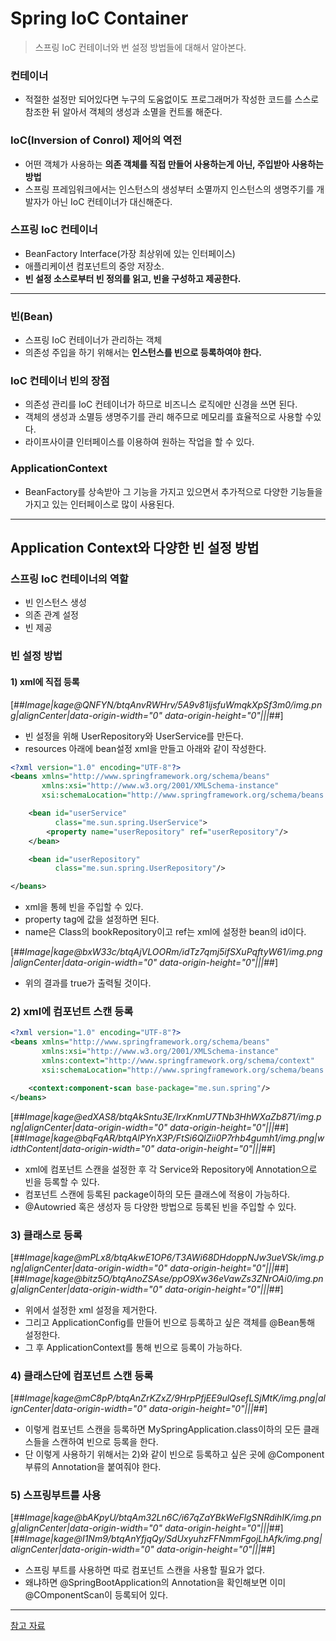 # Spring IoC Container
> 스프링 IoC 컨테이너와 번 설정 방법들에 대해서 알아본다.


### 컨테이너
- 적절한 설정만 되어있다면 누구의 도움없이도 프로그래머가 작성한 코드를 스스로 참조한 뒤 알아서 객체의 생성과 소멸을 컨트롤 해준다.

### IoC(Inversion of Conrol) 제어의 역전
- 어떤 객체가 사용하는 **의존 객체를 직접 만들어 사용하는게 아닌, 주입받아 사용하는 방법**
- 스프링 프레임워크에서는 인스턴스의 생성부터 소멸까지 인스턴스의 생명주기를 개발자가 아닌 IoC 컨테이너가 대신해준다.

### 스프링 IoC 컨테이너
- BeanFactory Interface(가장 최상위에 있는 인터페이스)
- 애플리케이션 컴포넌트의 중앙 저장소.
- **빈 설정 소스로부터 빈 정의를 읽고, 빈을 구성하고 제공한다.**

---

### 빈(Bean)
- 스프링 IoC 컨테이너가 관리하는 객체
- 의존성 주입을 하기 위해서는 **인스턴스를 빈으로 등록하여야 한다.**

### IoC 컨테이너 빈의 장점
- 의존성 관리를 IoC 컨테이너가 하므로 비즈니스 로직에만 신경을 쓰면 된다.
- 객체의 생성과 소멸등 생명주기를 관리 해주므로 메모리를 효율적으로 사용할 수있다.
- 라이프사이클 인터페이스를 이용하여 원하는 작업을 할 수 있다.

### ApplicationContext
- BeanFactory를 상속받아 그 기능을 가지고 있으면서 추가적으로 다양한 기능들을 가지고 있는 인터페이스로 많이 사용된다.

---

## Application Context와 다양한 빈 설정 방법

### 스프링 IoC 컨테이너의 역할
- 빈 인스턴스 생성
- 의존 관계 설정
- 빈 제공

### 빈 설정 방법
#### 1) xml에 직접 등록

[##_Image|kage@QNFYN/btqAnvRWHrv/5A9v81ijsfuWmqkXpSf3m0/img.png|alignCenter|data-origin-width="0" data-origin-height="0"|||_##]

- 빈 설정을 위해 UserRepository와 UserService를 만든다.
- resources 아래에 bean설정 xml을 만들고 아래와 같이 작성한다. 

```xml
<?xml version="1.0" encoding="UTF-8"?>
<beans xmlns="http://www.springframework.org/schema/beans"
       xmlns:xsi="http://www.w3.org/2001/XMLSchema-instance"
       xsi:schemaLocation="http://www.springframework.org/schema/beans http://www.springframework.org/schema/beans/spring-beans.xsd">

    <bean id="userService"
          class="me.sun.spring.UserService">
        <property name="userRepository" ref="userRepository"/>
    </bean>

    <bean id="userRepository"
          class="me.sun.spring.UserRepository"/>

</beans>
```
- xml을 통헤 빈을 주입할 수 있다.
- property tag에 값을 설정하면 된다.
- name은 Class의 bookRepository이고 ref는 xml에 설정한 bean의 id이다.

[##_Image|kage@bxW33c/btqAjVLOORm/idTz7qmj5ifSXuPqftyW61/img.png|alignCenter|data-origin-width="0" data-origin-height="0"|||_##]

- 위의 결과를 true가 출력될 것이다.

### 2) xml에 컴포넌트 스캔 등록
```xml
<?xml version="1.0" encoding="UTF-8"?>
<beans xmlns="http://www.springframework.org/schema/beans"
       xmlns:xsi="http://www.w3.org/2001/XMLSchema-instance"
       xmlns:context="http://www.springframework.org/schema/context"
       xsi:schemaLocation="http://www.springframework.org/schema/beans http://www.springframework.org/schema/beans/spring-beans.xsd http://www.springframework.org/schema/context https://www.springframework.org/schema/context/spring-context.xsd">

    <context:component-scan base-package="me.sun.spring"/>
</beans>
```

[##_Image|kage@edXAS8/btqAkSntu3E/IrxKnmU7TNb3HhWXaZb871/img.png|alignCenter|data-origin-width="0" data-origin-height="0"|||_##][##_Image|kage@bqFqAR/btqAlPYnX3P/FtSi6QlZii0P7rhb4gumh1/img.png|widthContent|data-origin-width="0" data-origin-height="0"|||_##]

- xml에 컴포넌트 스캔을 설정한 후 각 Service와 Repository에 Annotation으로 빈을 등록할 수 있다.
- 컴포넌트 스캔에 등록된 package이하의 모든 클래스에 적용이 가능하다.
- @Autowried 혹은 생성자 등 다양한 방법으로 등록된 빈을 주입할 수 있다.

### 3) 클래스로 등록

[##_Image|kage@mPLx8/btqAkwE1OP6/T3AWi68DHdoppNJw3ueVSk/img.png|alignCenter|data-origin-width="0" data-origin-height="0"|||_##][##_Image|kage@bitz5O/btqAnoZSAse/ppO9Xw36eVawZs3ZNrOAi0/img.png|alignCenter|data-origin-width="0" data-origin-height="0"|||_##]
- 위에서 설정한 xml 설정을 제거한다.
- 그리고 ApplicationConfig를 만들어 빈으로 등록하고 싶은 객체를 @Bean통해 설정한다.
- 그 후 ApplicationContext를 통해 빈으로 등록이 가능하다.

### 4) 클래스단에 컴포넌트 스캔 등록

[##_Image|kage@mC8pP/btqAnZrKZxZ/9HrpPfjEE9ulQsefLSjMtK/img.png|alignCenter|data-origin-width="0" data-origin-height="0"|||_##]

- 이렇게 컴포넌트 스캔을 등록하면 MySpringApplication.class이하의 모든 클래스들을 스캔하여 빈으로 등록을 한다.
- 단 이렇게 사용하기 위해서는 2)와 같이 빈으로 등록하고 싶은 곳에 @Component 부류의 Annotation을 붙여줘야 한다.

### 5) 스프링부트를 사용

[##_Image|kage@bAKpyU/btqAm32Ln6C/i67qZaYBkWeFlgSNRdihIK/img.png|alignCenter|data-origin-width="0" data-origin-height="0"|||_##][##_Image|kage@I1Nm9/btqAnYfjqQy/SdUxyuhzFFNmmFgojLhAfk/img.png|alignCenter|data-origin-width="0" data-origin-height="0"|||_##]

- 스프링 부트를 사용하면 따로 컴포넌트 스캔을 사용할 필요가 없다.
- 왜냐하면 @SpringBootApplication의 Annotation을 확인해보면 이미 @COmponentScan이 등록되어 있다.

---

[참고 자료](https://www.inflearn.com/course/spring-framework_core)
